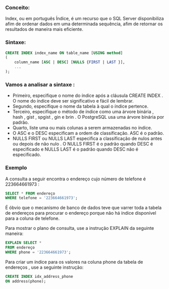 ### Conceito:

Index, ou em português Índice, é um recurso que o SQL Server disponibiliza afim de ordenar dados 
em uma determinada sequência, afim de retornar os resultados de maneira mais eficiente.

### Sintaxe: 

~~~sql
CREATE INDEX index_name ON table_name [USING method]
(
    column_name [ASC | DESC] [NULLS {FIRST | LAST }],
    ...
);

~~~

### Vamos a analisar a sintaxe :

* Primeiro, especifique o nome do índice após a cláusula CREATE INDEX . O nome do índice deve ser significativo e fácil de lembrar.
* Segundo, especifique o nome da tabela à qual o índice pertence.
* Terceiro, especifique o método de índice como uma árvore binária , hash , gist , spgist , gin e brin . 
O PostgreSQL usa uma árvore binária por padrão.
* Quarto, liste uma ou mais colunas a serem armazenadas no índice. 
* O ASC e o DESC especificam a ordem de classificação. ASC é o padrão. 
* NULLS FIRST ou NULLS LAST especifica a classificação de nulos antes ou depois de não nulo . 
O NULLS FIRST é o padrão quando DESC é especificado e NULLS LAST é o padrão quando DESC não é especificado.


### Exemplo 

A consulta a seguir encontra o endereço cujo número de telefone é 223664661973 :

~~~sql
SELECT * FROM endereço 
WHERE telefone = '223664661973';

~~~

É óbvio que o mecanismo de banco de dados teve que varrer toda a tabela de endereços 
para procurar o endereço porque não há índice disponível para a coluna de telefone.

Para mostrar o plano de consulta, use a instrução EXPLAIN da seguinte maneira:

~~~sql
EXPLAIN SELECT * 
FROM endereço 
WHERE phone = '223664661973';
~~~

Para criar um índice para os valores na coluna phone da tabela de endereços , use a seguinte instrução:

~~~sql
CREATE INDEX idx_address_phone 
ON address(phone);
~~~
